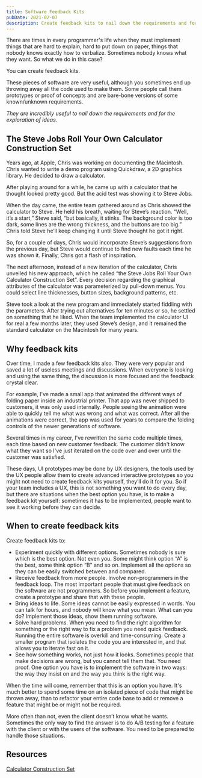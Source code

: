 ```yaml
---
title: Software Feedback Kits
pubDate: 2021-02-07
description: Create feedback kits to nail down the requirements and for the exploration of ideas.
---
```


There are times in every programmer's life when they must implement things that are hard to explain, hard to
put down on paper, things that nobody knows exactly how to verbalize. Sometimes nobody knows what they want.
So what we do in this case?

You can create feedback kits.

These pieces of software are very useful, although you sometimes end up throwing away all the code used to make them.
Some people call them prototypes or proof of concepts and are bare-bone versions of some known/unknown requirements.

_They are incredibly useful to nail down the requirements and for the exploration of ideas._

## The Steve Jobs Roll Your Own Calculator Construction Set

Years ago, at Apple, Chris was working on documenting the Macintosh. Chris wanted to write a demo program using
Quickdraw, a 2D graphics library. He decided to draw a calculator.

After playing around for a while, he came up with a calculator that he thought looked pretty good.
But the acid test was showing it to Steve Jobs.

When the day came, the entire team gathered around as Chris showed the calculator to Steve. He held his breath,
waiting for Steve’s reaction. “Well, it’s a start,” Steve said, “but basically, it stinks. The background color
is too dark, some lines are the wrong thickness, and the buttons are too big.” Chris told Steve he’ll keep changing it until Steve thought he got it right.

So, for a couple of days, Chris would incorporate Steve’s suggestions from the previous day, but Steve would
continue to find new faults each time he was shown it. Finally, Chris got a flash of inspiration.

The next afternoon, instead of a new iteration of the calculator, Chris unveiled his new approach, which he called
“the Steve Jobs Roll Your Own Calculator Construction Set”. Every decision regarding the graphical attributes of the
calculator was parameterized by pull-down menus. You could select line thicknesses, button sizes, background patterns, etc.

Steve took a look at the new program and immediately started fiddling with the parameters. After trying out
alternatives for ten minutes or so, he settled on something that he liked. When the team implemented the
calculator UI for real a few months later, they used Steve’s design, and it remained the standard calculator
on the Macintosh for many years.

## Why feedback kits

Over time, I made a few feedback kits also. They were very popular and saved a lot of useless meetings and
discussions. When everyone is looking and using the same thing, the discussion is more focused and the feedback
crystal clear.

For example, I've made a small app that animated the different ways of folding paper inside an industrial printer.
That app was never shipped to customers, it was only used internally. People seeing the animation were able to quickly tell me what was wrong and what was correct. After all the animations
were correct, the app was used for years to compare the folding controls of the newer generations of software.

Several times in my career, I've rewritten the same code multiple times, each time based on new customer feedback.
The customer didn't know what they want so I've just iterated on the code over and over until the customer was
satisfied.

These days, UI prototypes may be done by UX designers, the tools used by the UX people allow
them to create advanced interactive prototypes so you might not need to create feedback kits yourself, they’ll
do it for you. So if your team includes a UX, this is not something you want to do every day, but there are
situations when the best option you have, is to make a feedback kit yourself: sometimes it has to be implemented,
people want to see it working before they can decide.

## When to create feedback kits

Create feedback kits to:

- Experiment quickly with different options. Sometimes nobody is sure which is the best option. Not even you.
  Some might think option “A” is the best, some think option “B” and so on. Implement all the options so they can be easily switched between and compared.
- Receive feedback from more people. Involve non-programmers in the feedback loop. The most important people
  that must give feedback on the software are not programmers. So before you implement a feature, create a
  prototype and share that with these people.
- Bring ideas to life. Some ideas cannot be easily expressed in words. You can talk for hours, and nobody will
  know what you mean. What can you do? Implement those ideas, show them running software.
- Solve hard problems. When you need to find the right algorithm for something or the right way to fix a
  problem you need quick feedback. Running the entire software is overkill and time-consuming.
  Create a smaller program that isolates the code you are interested in, and that allows you to iterate fast on it.
- See how something works, not just how it looks. Sometimes people that make decisions are wrong, but you
  cannot tell them that. You need proof. One option you have is to implement the software in two ways:
  the way they insist on and the way you think is the right way.

When the time will come, remember that this is an option you have. It's much better to spend some time on an isolated
piece of code that might be thrown away, than to refactor your entire code base to add or remove a feature
that might be or might not be required.

More often than not, even the client doesn’t know what he wants. Sometimes the only way to find the
answer is to do A/B testing for a feature with the client or with the users of the software.
You need to be prepared to handle those situations.

## Resources

[Calculator Construction Set](https://www.folklore.org/StoryView.py?project=Macintosh&story=Calculator_Construction_Set.txt&sortOrder=Sort+by+Date&topic=Software+Design)
